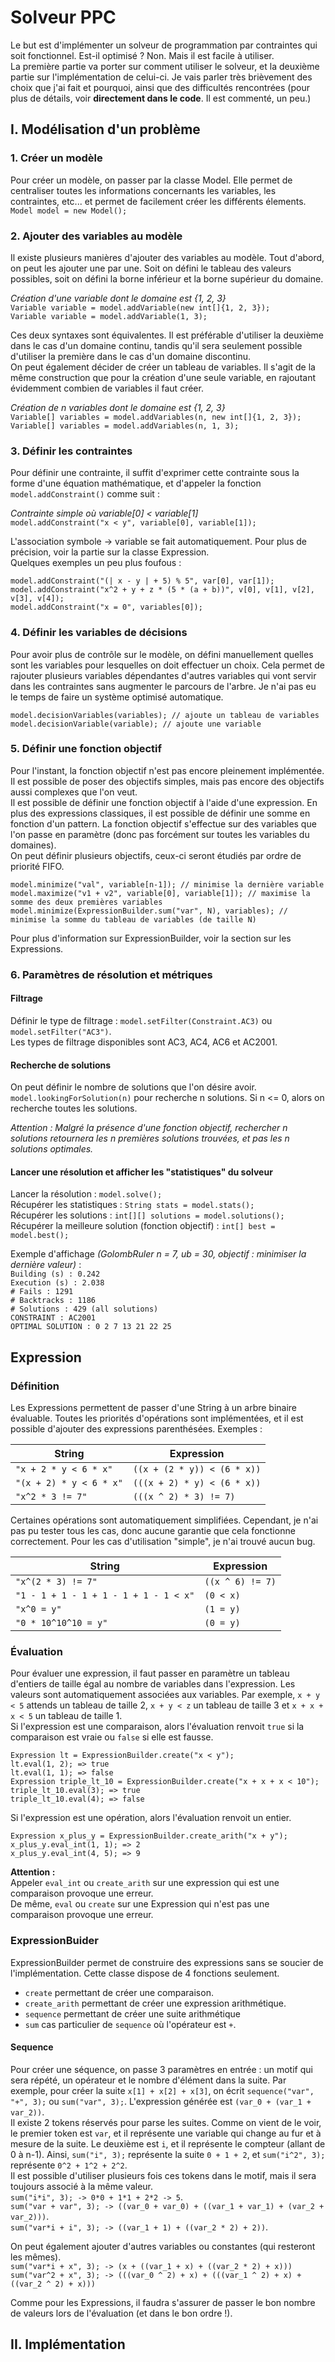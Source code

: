 # Solveur PPC
Le but est d'implémenter un solveur de programmation par contraintes qui soit fonctionnel. Est-il optimisé ? Non. Mais il est facile à utiliser.  
La première partie va porter sur comment utiliser le solveur, et la deuxième partie sur l'implémentation de celui-ci. 
Je vais parler très brièvement des choix que j'ai fait et pourquoi, ainsi que des difficultés rencontrées 
(pour plus de détails, voir **directement dans le code**. Il est commenté, un peu.) 

## I. Modélisation d'un problème
### 1. Créer un modèle
Pour créer un modèle, on passer par la classe Model. Elle permet de centraliser toutes les informations concernants les 
variables, les contraintes, etc... et permet de facilement créer les différents élements.  
`Model model = new Model();`

### 2. Ajouter des variables au modèle
Il existe plusieurs manières d'ajouter des variables au modèle. Tout d'abord, on peut les ajouter une par une. 
Soit on défini le tableau des valeurs possibles, soit on défini la borne inférieur et la borne supérieur du domaine.
  
 _Création d'une variable dont le domaine est {1, 2, 3}_  
`Variable variable = model.addVariable(new int[]{1, 2, 3});`  
`Variable variable = model.addVariable(1, 3);`

Ces deux syntaxes sont équivalentes. Il est préférable d'utiliser la deuxième dans le cas d'un domaine continu, tandis 
qu'il sera seulement possible d'utiliser la première dans le cas d'un domaine discontinu.  
On peut également décider de créer un tableau de variables. Il s'agit de la même construction que pour la création d'une 
seule variable, en rajoutant évidemment combien de variables il faut créer.

_Création de n variables dont le domaine est {1, 2, 3}_  
`Variable[] variables = model.addVariables(n, new int[]{1, 2, 3});`  
`Variable[] variables = model.addVariables(n, 1, 3);`

### 3. Définir les contraintes
Pour définir une contrainte, il suffit d'exprimer cette contrainte sous la forme d'une équation mathématique, 
et d'appeler la fonction `model.addConstraint()` comme suit :

_Contrainte simple où variable[0] < variable[1]_  
`model.addConstraint("x < y", variable[0], variable[1]);`

L'association symbole -> variable se fait automatiquement. Pour plus de précision, voir la partie sur la classe Expression.  
Quelques exemples un peu plus foufous :

`model.addConstraint("(| x - y | + 5) % 5", var[0], var[1]);`  
`model.addConstraint("x^2 + y + z * (5 * (a + b))", v[0], v[1], v[2], v[3], v[4]);`  
`model.addConstraint("x = 0", variables[0]);`

### 4. Définir les variables de décisions
Pour avoir plus de contrôle sur le modèle, on défini manuellement quelles sont les variables pour lesquelles on doit 
effectuer un choix. Cela permet de rajouter plusieurs variables dépendantes d'autres variables qui vont servir dans les 
contraintes sans augmenter le parcours de l'arbre. Je n'ai pas eu le temps de faire un système optimisé automatique.  

`model.decisionVariables(variables); // ajoute un tableau de variables`  
`model.decisionVariable(variable); // ajoute une variable`  

### 5. Définir une fonction objectif
Pour l'instant, la fonction objectif n'est pas encore pleinement implémentée. Il est possible de poser des objectifs 
simples, mais pas encore des objectifs aussi complexes que l'on veut.  
Il est possible de définir une fonction objectif à l'aide d'une expression. En plus des expressions classiques, 
il est possible de définir une somme en fonction d'un pattern. La fonction objectif s'effectue sur des variables que 
l'on passe en paramètre (donc pas forcément sur toutes les variables du domaines).  
On peut définir plusieurs objectifs, ceux-ci seront étudiés par ordre de priorité FIFO.

`model.minimize("val", variable[n-1]); // minimise la dernière variable`  
`model.maximize("v1 + v2", variable[0], variable[1]); // maximise la somme des deux premières variables`  
`model.minimize(ExpressionBuilder.sum("var", N), variables); // minimise la somme du tableau de variables (de taille N)`  

Pour plus d'information sur ExpressionBuilder, voir la section sur les Expressions.  

### 6. Paramètres de résolution et métriques
#### Filtrage
Définir le type de filtrage : `model.setFilter(Constraint.AC3)` ou `model.setFilter("AC3")`.  
Les types de filtrage disponibles sont AC3, AC4, AC6 et AC2001.  

#### Recherche de solutions
On peut définir le nombre de solutions que l'on désire avoir.  
`model.lookingForSolution(n)` pour recherche n solutions. Si n <= 0, alors on recherche toutes les solutions.  

_Attention : Malgré la présence d'une fonction objectif, rechercher n solutions retournera les n premières solutions trouvées, 
et pas les n solutions optimales._  

#### Lancer une résolution et afficher les "statistiques" du solveur
Lancer la résolution : `model.solve();`  
Récupérer les statistiques : `String stats = model.stats();`  
Récupérer les solutions : `int[][] solutions = model.solutions();`  
Récupérer la meilleure solution (fonction objectif) : `int[] best = model.best();`

Exemple d'affichage _(GolombRuler n = 7, ub = 30, objectif : minimiser la dernière valeur)_ :   
`Building (s) : 0.242`  
`Execution (s) : 2.038`  
`# Fails : 1291`  
`# Backtracks : 1186`  
`# Solutions : 429 (all solutions)`  
`CONSTRAINT : AC2001`  
`OPTIMAL SOLUTION : 0 2 7 13 21 22 25` 

## Expression
### Définition
Les Expressions permettent de passer d'une String à un arbre binaire évaluable. 
Toutes les priorités d'opérations sont implémentées, et il est possible d'ajouter des expressions parenthésées.
Exemples :  

| String | Expression |
|--------|------------|
|`"x + 2 * y < 6 * x"` | `((x + (2 * y)) < (6 * x))` |
|`"(x + 2) * y < 6 * x"` | `(((x + 2) * y) < (6 * x))` |
|`"x^2 * 3 != 7"` | `(((x ^ 2) * 3) != 7)` |

Certaines opérations sont automatiquement simplifiées. Cependant, je n'ai pas pu tester tous les cas, donc aucune 
garantie que cela fonctionne correctement. Pour les cas d'utilisation "simple", je n'ai trouvé aucun bug.

| String | Expression |
|--------|------------|
|`"x^(2 * 3) != 7"` | `((x ^ 6) != 7)` |
|`"1 - 1 + 1 - 1 + 1 - 1 + 1 - 1 < x"` | `(0 < x)` |
|`"x^0 = y"` | `(1 = y)` |
|`"0 * 10^10^10 = y"` | `(0 = y)` |

### Évaluation
Pour évaluer une expression, il faut passer en paramètre un tableau d'entiers de taille égal au nombre de variables dans 
l'expression. Les valeurs sont automatiquement associées aux variables. Par exemple, `x + y < 5` attends un tableau de 
taille 2, `x + y < z` un tableau de taille 3 et `x + x + x < 5` un tableau de taille 1.  
Si l'expression est une comparaison, alors l'évaluation renvoit `true` si la comparaison est vraie ou `false` si elle est fausse.

`Expression lt = ExpressionBuilder.create("x < y");`  
`lt.eval(1, 2); => true`  
`lt.eval(1, 1); => false`  
`Expression triple_lt_10 = ExpressionBuilder.create("x + x + x < 10");`  
`triple_lt_10.eval(3); => true`  
`triple_lt_10.eval(4); => false`  

Si l'expression est une opération, alors l'évaluation renvoit un entier.

`Expression x_plus_y = ExpressionBuilder.create_arith("x + y");`  
`x_plus_y.eval_int(1, 1); => 2`  
`x_plus_y.eval_int(4, 5); => 9`  

**Attention :**  
Appeler `eval_int` ou `create_arith` sur une expression qui est une comparaison provoque une erreur.  
De même, `eval` ou `create` sur une Expression qui n'est pas une comparaison provoque une erreur.

### ExpressionBuider
ExpressionBuilder permet de construire des expressions sans se soucier de l'implémentation.
Cette classe dispose de 4 fonctions seulement.  
- `create` permettant de créer une comparaison.
- `create_arith` permettant de créer une expression arithmétique.
- `sequence` permettant de créer une suite arithmétique
- `sum` cas particulier de `sequence` où l'opérateur est `+`.

#### Sequence
Pour créer une séquence, on passe 3 paramètres en entrée : un motif qui sera répété, un opérateur et le nombre d'élément 
dans la suite. Par exemple, pour créer la suite `x[1] + x[2] + x[3]`, on écrit `sequence("var", "+", 3);` ou `sum("var", 3);`.
L'expression générée est `(var_0 + (var_1 + var_2))`.  
Il existe 2 tokens réservés pour parse les suites. Comme on vient de le voir, le premier token est `var`, et il représente une variable qui change 
au fur et à mesure de la suite. Le deuxième est `i`, et il représente le compteur (allant de 0 à n-1). Ainsi, `sum("i", 3);` représente la
suite `0 + 1 + 2`, et `sum("i^2", 3);` représente `0^2 + 1^2 + 2^2`.  
Il est possible d'utiliser plusieurs fois ces tokens dans le motif, mais il sera toujours associé à la même valeur.  
`sum("i*i", 3); -> 0*0 + 1*1 + 2*2 -> 5`.  
`sum("var + var", 3); -> ((var_0 + var_0) + ((var_1 + var_1) + (var_2 + var_2)))`.  
`sum("var*i + i", 3); -> ((var_1 + 1) + ((var_2 * 2) + 2))`.  

On peut également ajouter d'autres variables ou constantes (qui resteront les mêmes).  
`sum("var*i + x", 3); -> (x + ((var_1 + x) + ((var_2 * 2) + x)))`  
`sum("var^2 + x", 3); -> (((var_0 ^ 2) + x) + (((var_1 ^ 2) + x) + ((var_2 ^ 2) + x)))`  


Comme pour les Expressions, il faudra s'assurer de passer le bon nombre de valeurs lors de l'évaluation 
(et dans le bon ordre !). 

## II. Implémentation

